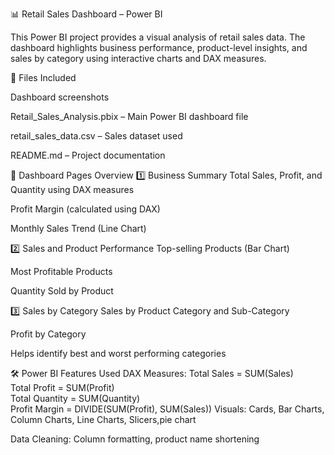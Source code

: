 📊 Retail Sales Dashboard – Power BI

This Power BI project provides a visual analysis of retail sales data. The dashboard highlights business performance, product-level insights, and sales by category using interactive charts and DAX measures.

📁 Files Included

Dashboard screenshots

Retail_Sales_Analysis.pbix – Main Power BI dashboard file

retail_sales_data.csv – Sales dataset used 

README.md – Project documentation

📌 Dashboard Pages Overview
1️⃣ Business Summary
Total Sales, Profit, and Quantity using DAX measures

Profit Margin (calculated using DAX)

Monthly Sales Trend (Line Chart)

2️⃣ Sales and Product Performance
Top-selling Products (Bar Chart)

Most Profitable Products

Quantity Sold by Product

3️⃣ Sales by Category
Sales by Product Category and Sub-Category

Profit by Category

Helps identify best and worst performing categories

🛠️ Power BI Features Used
DAX Measures:
Total Sales = SUM(Sales)  
Total Profit = SUM(Profit)  
Total Quantity = SUM(Quantity)  
Profit Margin = DIVIDE(SUM(Profit), SUM(Sales))
Visuals: Cards, Bar Charts, Column Charts, Line Charts, Slicers,pie chart

Data Cleaning: Column formatting, product name shortening

